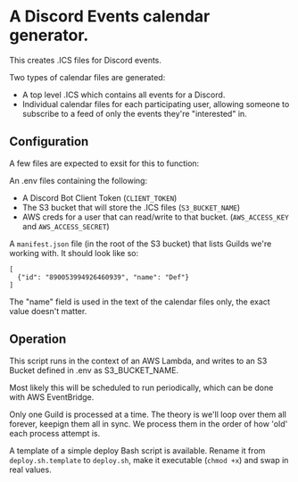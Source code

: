 # A Discord Events calendar generator.

This creates .ICS files for Discord events.

Two types of calendar files are generated:
- A top level .ICS which contains all events for a Discord.
- Individual calendar files for each participating user, allowing someone to subscribe to a feed of only the events they're "interested" in.

## Configuration

A few files are expected to exsit for this to function:

An .env files containing the following:
- A Discord Bot Client Token (`CLIENT_TOKEN`)
- The S3 bucket that will store the .ICS files (`S3_BUCKET_NAME`)
- AWS creds for a user that can read/write to that bucket. (`AWS_ACCESS_KEY` and `AWS_ACCESS_SECRET`)


A `manifest.json` file (in the root of the S3 bucket) that lists Guilds we're working with. It should look like so:

```
[
  {"id": "890053994926460939", "name": "Def"}
]
```

The "name" field is used in the text of the calendar files only, the exact value doesn't matter.

## Operation

This script runs in the context of an AWS Lambda, and writes to an S3 Bucket defined in .env as S3_BUCKET_NAME.

Most likely this will be scheduled to run periodically, which can be done with AWS EventBridge.

Only one Guild is processed at a time. The theory is we'll loop over them all forever, keepign them all in sync. We process them in the order of how 'old' each process attempt is.

A template of a simple deploy Bash script is available. Rename it from `deploy.sh.template` to `deploy.sh`, make it executable (`chmod +x`) and swap in real values.

